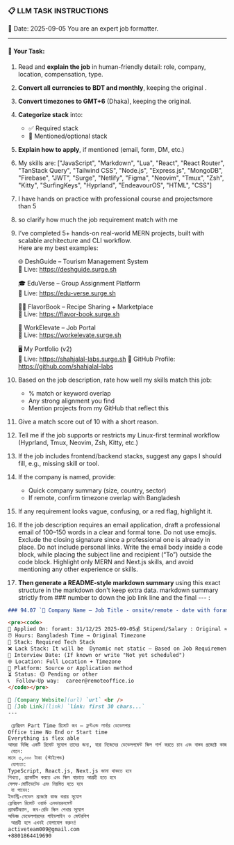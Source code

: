 ### 📋 LLM TASK INSTRUCTIONS  
📅 Date: 2025-09-05
You are an expert job formatter.

---

#### 🔧 Your Task:
1. Read and **explain the job** in human-friendly detail: role, company, location, compensation, type.  
2. **Convert all currencies to BDT and monthly**, keeping the original .  
3. **Convert timezones to GMT+6** (Dhaka), keeping the original.  
4. **Categorize stack** into:  
   - ✅ Required stack  
   - 🔧 Mentioned/optional stack  
5. **Explain how to apply**, if mentioned (email, form, DM, etc.)  
7. My skills are: ["JavaScript", "Markdown", "Lua", "React", "React Router", "TanStack Query", "Tailwind CSS", "Node.js", "Express.js", "MongoDB", "Firebase", "JWT", "Surge", "Netlify", "Figma", "Neovim", "Tmux", "Zsh", "Kitty", "SurfingKeys", "Hyprland", "EndeavourOS", "HTML", "CSS"]
8. I have hands on practice with professional course and projectsmore than 5
9. so clarify how much the job requirement match with me 
10. I’ve completed 5+ hands-on real-world MERN projects, built with scalable architecture and CLI workflow.  
    Here are my best examples:

    🌐 DeshGuide – Tourism Management System  
    🔗 Live: https://deshguide.surge.sh

    🎓 EduVerse – Group Assignment Platform  
    🔗 Live: https://edu-verse.surge.sh

    🧑‍🍳 FlavorBook – Recipe Sharing + Marketplace  
    🔗 Live: https://flavor-book.surge.sh

    💼 WorkElevate – Job Portal  
    🔗 Live: https://workelevate.surge.sh

    🖥️ My Portfolio (v2)  
    🔗 Live: https://shahjalal-labs.surge.sh
    🚀 GitHub Profile: https://github.com/shahjalal-labs

11. Based on the job description, rate how well my skills match this job:  
    - % match or keyword overlap  
    - Any strong alignment you find  
    - Mention projects from my GitHub that reflect this

12. Give a match score out of 10 with a short reason.

13. Tell me if the job supports or restricts my Linux-first terminal workflow (Hyprland, Tmux, Neovim, Zsh, Kitty, etc.)

14. If the job includes frontend/backend stacks, suggest any gaps I should fill, e.g., missing skill or tool.

15. If the company is named, provide:  
    - Quick company summary (size, country, sector)  
    - If remote, confirm timezone overlap with Bangladesh

16. If any requirement looks vague, confusing, or a red flag, highlight it.

17. If the job description requires an email application, draft a professional email of 100–150 words in a clear and formal tone. Do not use emojis. Exclude the closing signature since a professional one is already in place. Do not include personal links. Write the email body inside a code block, while placing the subject line and recipient (“To”) outside the code block. Highlight only MERN and Next.js skills, and avoid mentioning any other experience or skills.

18. **Then generate a README-style markdown summary** using this exact structure in the markdown don't keep extra data. markdown summary strictly from ### number to down the job link line and the final --- :
```markdown
### 94.07 `🏢 Company Name — Job Title - onsite/remote - date with foramt: 31/12/25 - BDT salary`

<pre><code>
📅 Applied On: foramt: 31/12/25 2025-09-05💰 Stipend/Salary : Original ≈ Converted BDT / Monthly
⏰ Hours: Bangladesh Time → Original Timezone
🧰 Stack: Required Tech Stack
❌ Lack Stack: It will be  Dynamic not static – Based on Job Requirements: For your example added: mysql, postgres, redis, docker, nginx, aws, gcp, azure, firebase, netlify, surge, figma, sketch, etc.
📆 Interview Date: (If known or write "Not yet scheduled")
🌐 Location: Full Location + Timezone
🧭 Platform: Source or Application method
⏳ Status: 🟡 Pending or other
📞  Follow-Up way:  career@remoteoffice.io
</code></pre>

🔗 [Company Website](url) `url` <br />
🔗 [Job Link](link) `link: first 30 chars...`
---

 ফ্লেক্সিবল Part Time রিমোট জব – ফ্রন্টএন্ড লার্নার ডেভেলপার
Office time No End or Start time 
Everything is flex able
আমরা দিচ্ছি একটি রিমোট সুযোগ তাদের জন্য, যারা নিজেদের ডেভেলপমেন্ট স্কিল শার্প করতে চান এবং বাস্তব প্রজেক্টে কাজ করে শিখতে চান। এটি তাদের জন্য একদম পারফেক্ট যারা বেসিক জানেন কিন্তু ইন্ডাস্ট্রি-লেভেল এক্সপেরিয়েন্স নিতে চান।
 বেতন:
মাসে ৩,০০০ টাকা (স্টাইপেন্ড)
 যোগ্যতা:
TypeScript, React.js, Next.js জানা থাকতে হবে
শিখতে, প্র্যাকটিস করতে এবং স্কিল বাড়াতে আগ্রহী হতে হবে
সেলফ-মোটিভেটেড এবং নিয়মিত হতে হবে
 যা পাবেন:
ইন্ডাস্ট্রি-লেভেল প্রজেক্টে কাজ করার সুযোগ
ফ্লেক্সিবল রিমোট ওয়ার্ক এনভায়রনমেন্ট
প্র‍্যাকটিক্যাল, জব-রেডি স্কিল শেখার সুযোগ
অভিজ্ঞ ডেভেলপারদের গাইডলাইন ও মেন্টরশিপ
 আগ্রহী হলে এখনই যোগাযোগ করুন!
activeteam009@gmail.com
+8801864419690

```